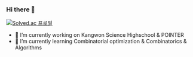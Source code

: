 ### Hi there 👋

<!--
**ANEP-Research/ANEP-Research** is a ✨ _special_ ✨ repository because its `README.md` (this file) appears on your GitHub profile.

Here are some ideas to get you started:

- 🔭 I’m currently working on ...
- 🌱 I’m currently learning ...
- 👯 I’m looking to collaborate on ...
- 🤔 I’m looking for help with ...
- 💬 Ask me about ...
- 📫 How to reach me: ...
- 😄 Pronouns: ...
- ⚡ Fun fact: ...
-->
[![Solved.ac
프로필](http://mazassumnida.wtf/api/v2/generate_badge?boj=quickn)](https://solved.ac/quickn)

- 🔭 I’m currently working on Kangwon Science Highschool & POINTER
- 🌱 I’m currently learning Combinatorial optimization & Combinatorics & Algorithms
